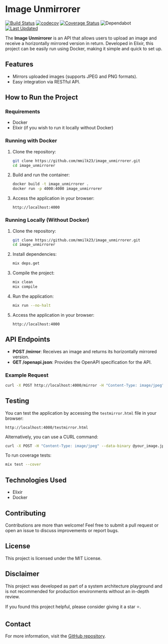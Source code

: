 # Image Unmirrorer

[![Build Status](https://github.com/mmilk23/image_unmirrorer/actions/workflows/elixir.yml/badge.svg)](https://github.com/mmilk23/image_unmirrorer/actions)
[![codecov](https://codecov.io/gh/mmilk23/image_unmirrorer/branch/main/graph/badge.svg)](https://codecov.io/gh/mmilk23/image_unmirrorer)
[![Coverage Status](https://coveralls.io/repos/github/mmilk23/image_unmirrorer/badge.svg)](https://coveralls.io/github/mmilk23/image_unmirrorer)
![Dependabot](https://github.com/mmilk23/image_unmirrorer/actions/dependabot.yml/badge.svg)
[![Last Updated](https://img.shields.io/github/last-commit/mmilk23/image_unmirrorer.svg)](https://github.com/mmilk23/image_unmirrorer/commits/main)


The **Image Unmirrorer** is an API that allows users to upload an image and receive a horizontally mirrored version in return. 
Developed in Elixir, this project can be easily run using Docker, making it simple and quick to set up.

## Features
- Mirrors uploaded images (supports JPEG and PNG formats).
- Easy integration via RESTful API.

## How to Run the Project

### Requirements
- Docker
- Elixir (if you wish to run it locally without Docker)

### Running with Docker
1. Clone the repository:
   ```sh
   git clone https://github.com/mmilk23/image_unmirrorer.git
   cd image_unmirrorer
   ```

2. Build and run the container:
   ```sh
   docker build -t image_unmirrorer .
   docker run -p 4000:4000 image_unmirrorer
   ```

3. Access the application in your browser:
   ```
   http://localhost:4000
   ```

### Running Locally (Without Docker)
1. Clone the repository:
   ```sh
   git clone https://github.com/mmilk23/image_unmirrorer.git
   cd image_unmirrorer
   ```

2. Install dependencies:
   ```sh
   mix deps.get
   ```

3. Compile the project:
   ```sh
   mix clean
   mix compile
   ```

4. Run the application:
   ```sh
   mix run --no-halt
   ```

5. Access the application in your browser:
   ```
   http://localhost:4000
   ```

## API Endpoints
- **POST /mirror**: Receives an image and returns its horizontally mirrored version.
- **GET /openapi.json**: Provides the OpenAPI specification for the API.


### Example Request
```sh
curl -X POST http://localhost:4000/mirror -H "Content-Type: image/jpeg" --data-binary @your_image.jpg -o image-mirror.jpg
```

## Testing
You can test the application by accessing the `testmirror.html` file in your browser:
```
http://localhost:4000/testmirror.html
```

Alternatively, you can use a CURL command:
```sh
curl -X POST -H "Content-Type: image/jpeg" --data-binary @your_image.jpg http://localhost:4000/mirror --output image-mirror.jpg
```

To run coverage tests:
```sh
mix test --cover
```

## Technologies Used
- Elixir
- Docker

## Contributing
Contributions are more than welcome! 
Feel free to submit a pull request or open an issue to discuss improvements or report bugs.

## License
This project is licensed under the MIT License.

## Disclaimer
This project was developed as part of a system architecture playground and is not recommended for production environments without an in-depth review.

If you found this project helpful, please consider giving it a star ⭐️.

## Contact
For more information, visit the [GitHub repository](https://github.com/mmilk23/image_unmirrorer).

